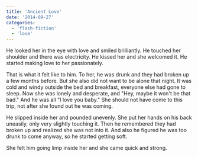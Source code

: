 ```yaml
---
title: 'Ancient Love'
date: '2014-09-27'
categories:
  - 'flash-fiction'
  - 'love'
---
```


He looked her in the eye with love and smiled brilliantly. He touched her
shoulder and there was electricity. He kissed her and she welcomed it. He
started making love to her passionately.

<!-- truncate -->


That is what it felt like to him. To her, he was drunk and they had broken up a
few months before. But she also did not want to be alone that night. It was cold
and windy outside the bed and breakfast, everyone else had gone to sleep. Now
she was lonely and desperate, and "Hey, maybe it won't be that bad." And he was
all "I love you baby." She should not have come to this trip, not after she
found out he was coming.

He slipped inside her and pounded unevenly. She put her hands on his back
uneasily, only very slightly touching it. Then he remembered they had broken up
and realized she was not into it. And also he figured he was too drunk to come
anyway, so he started getting soft.

She felt him going limp inside her and she came quick and strong.
